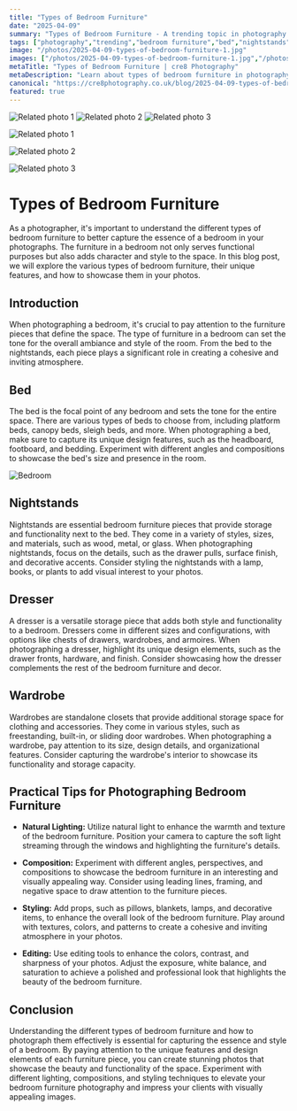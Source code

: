 ```yaml
---
title: "Types of Bedroom Furniture"
date: "2025-04-09"
summary: "Types of Bedroom Furniture - A trending topic in photography."
tags: ["photography","trending","bedroom furniture","bed","nightstands","dresser","wardrobe","natural lighting","composition","styling","editing","photography techniques"]
image: "/photos/2025-04-09-types-of-bedroom-furniture-1.jpg"
images: ["/photos/2025-04-09-types-of-bedroom-furniture-1.jpg","/photos/2025-04-09-types-of-bedroom-furniture-2.jpg","/photos/2025-04-09-types-of-bedroom-furniture-3.jpg"]
metaTitle: "Types of Bedroom Furniture | cre8 Photography"
metaDescription: "Learn about types of bedroom furniture in photography with practical tips and insights."
canonical: "https://cre8photography.co.uk/blog/2025-04-09-types-of-bedroom-furniture"
featured: true
---
```


<!-- Gallery as HTML -->

<div class="grid grid-cols-1 sm:grid-cols-2 md:grid-cols-3 gap-4">
  <img src="/photos/2025-04-09-types-of-bedroom-furniture-1.jpg" alt="Related photo 1" class="w-full rounded-lg" />
<img src="/photos/2025-04-09-types-of-bedroom-furniture-2.jpg" alt="Related photo 2" class="w-full rounded-lg" />
<img src="/photos/2025-04-09-types-of-bedroom-furniture-3.jpg" alt="Related photo 3" class="w-full rounded-lg" />
</div>


<!-- Gallery as Markdown -->
![Related photo 1](/photos/2025-04-09-types-of-bedroom-furniture-1.jpg)


![Related photo 2](/photos/2025-04-09-types-of-bedroom-furniture-2.jpg)


![Related photo 3](/photos/2025-04-09-types-of-bedroom-furniture-3.jpg)



# Types of Bedroom Furniture

As a photographer, it's important to understand the different types of bedroom furniture to better capture the essence of a bedroom in your photographs. The furniture in a bedroom not only serves functional purposes but also adds character and style to the space. In this blog post, we will explore the various types of bedroom furniture, their unique features, and how to showcase them in your photos.

## Introduction

When photographing a bedroom, it's crucial to pay attention to the furniture pieces that define the space. The type of furniture in a bedroom can set the tone for the overall ambiance and style of the room. From the bed to the nightstands, each piece plays a significant role in creating a cohesive and inviting atmosphere.

## Bed

The bed is the focal point of any bedroom and sets the tone for the entire space. There are various types of beds to choose from, including platform beds, canopy beds, sleigh beds, and more. When photographing a bed, make sure to capture its unique design features, such as the headboard, footboard, and bedding. Experiment with different angles and compositions to showcase the bed's size and presence in the room.

![Bedroom](/path/to/bedroom_image.jpg)

## Nightstands

Nightstands are essential bedroom furniture pieces that provide storage and functionality next to the bed. They come in a variety of styles, sizes, and materials, such as wood, metal, or glass. When photographing nightstands, focus on the details, such as the drawer pulls, surface finish, and decorative accents. Consider styling the nightstands with a lamp, books, or plants to add visual interest to your photos.

## Dresser

A dresser is a versatile storage piece that adds both style and functionality to a bedroom. Dressers come in different sizes and configurations, with options like chests of drawers, wardrobes, and armoires. When photographing a dresser, highlight its unique design elements, such as the drawer fronts, hardware, and finish. Consider showcasing how the dresser complements the rest of the bedroom furniture and decor.

## Wardrobe

Wardrobes are standalone closets that provide additional storage space for clothing and accessories. They come in various styles, such as freestanding, built-in, or sliding door wardrobes. When photographing a wardrobe, pay attention to its size, design details, and organizational features. Consider capturing the wardrobe's interior to showcase its functionality and storage capacity.

## Practical Tips for Photographing Bedroom Furniture

- **Natural Lighting:** Utilize natural light to enhance the warmth and texture of the bedroom furniture. Position your camera to capture the soft light streaming through the windows and highlighting the furniture's details.

- **Composition:** Experiment with different angles, perspectives, and compositions to showcase the bedroom furniture in an interesting and visually appealing way. Consider using leading lines, framing, and negative space to draw attention to the furniture pieces.

- **Styling:** Add props, such as pillows, blankets, lamps, and decorative items, to enhance the overall look of the bedroom furniture. Play around with textures, colors, and patterns to create a cohesive and inviting atmosphere in your photos.

- **Editing:** Use editing tools to enhance the colors, contrast, and sharpness of your photos. Adjust the exposure, white balance, and saturation to achieve a polished and professional look that highlights the beauty of the bedroom furniture.

## Conclusion

Understanding the different types of bedroom furniture and how to photograph them effectively is essential for capturing the essence and style of a bedroom. By paying attention to the unique features and design elements of each furniture piece, you can create stunning photos that showcase the beauty and functionality of the space. Experiment with different lighting, compositions, and styling techniques to elevate your bedroom furniture photography and impress your clients with visually appealing images.

